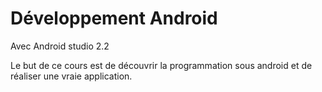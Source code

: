 # Développement Android

Avec Android studio 2.2





Le but de ce cours est de découvrir la programmation sous android et de réaliser une vraie application.

